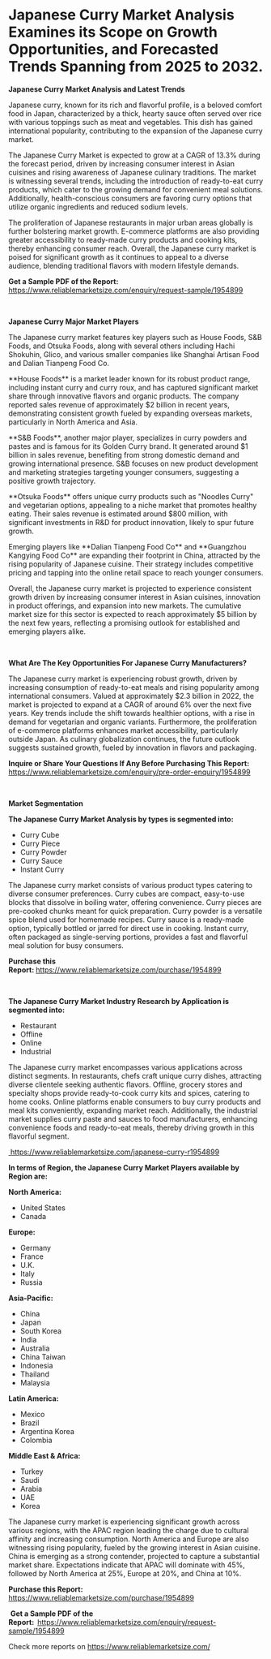 <p><h1>Japanese Curry Market Analysis Examines its Scope on Growth Opportunities, and Forecasted Trends Spanning from 2025 to 2032.</h1></p><p><strong>Japanese Curry Market Analysis and Latest Trends</strong></p>
<p><p>Japanese curry, known for its rich and flavorful profile, is a beloved comfort food in Japan, characterized by a thick, hearty sauce often served over rice with various toppings such as meat and vegetables. This dish has gained international popularity, contributing to the expansion of the Japanese curry market.</p><p>The Japanese Curry Market is expected to grow at a CAGR of 13.3% during the forecast period, driven by increasing consumer interest in Asian cuisines and rising awareness of Japanese culinary traditions. The market is witnessing several trends, including the introduction of ready-to-eat curry products, which cater to the growing demand for convenient meal solutions. Additionally, health-conscious consumers are favoring curry options that utilize organic ingredients and reduced sodium levels. </p><p>The proliferation of Japanese restaurants in major urban areas globally is further bolstering market growth. E-commerce platforms are also providing greater accessibility to ready-made curry products and cooking kits, thereby enhancing consumer reach. Overall, the Japanese curry market is poised for significant growth as it continues to appeal to a diverse audience, blending traditional flavors with modern lifestyle demands.</p></p>
<p><strong>Get a Sample PDF of the Report:&nbsp;</strong> <a href="https://www.reliablemarketsize.com/enquiry/request-sample/1954899?utm_campaign=2733&utm_medium=2&utm_source=Github&utm_content=ia&utm_term=07042025&utm_id=japanese-curry">https://www.reliablemarketsize.com/enquiry/request-sample/1954899</a></p>
<p>&nbsp;</p>
<p><strong>Japanese Curry Major Market Players</strong></p>
<p><p>The Japanese curry market features key players such as House Foods, S&B Foods, and Otsuka Foods, along with several others including Hachi Shokuhin, Glico, and various smaller companies like Shanghai Artisan Food and Dalian Tianpeng Food Co. </p><p>**House Foods** is a market leader known for its robust product range, including instant curry and curry roux, and has captured significant market share through innovative flavors and organic products. The company reported sales revenue of approximately $2 billion in recent years, demonstrating consistent growth fueled by expanding overseas markets, particularly in North America and Asia.</p><p>**S&B Foods**, another major player, specializes in curry powders and pastes and is famous for its Golden Curry brand. It generated around $1 billion in sales revenue, benefiting from strong domestic demand and growing international presence. S&B focuses on new product development and marketing strategies targeting younger consumers, suggesting a positive growth trajectory.</p><p>**Otsuka Foods** offers unique curry products such as "Noodles Curry" and vegetarian options, appealing to a niche market that promotes healthy eating. Their sales revenue is estimated around $800 million, with significant investments in R&D for product innovation, likely to spur future growth.</p><p>Emerging players like **Dalian Tianpeng Food Co** and **Guangzhou Kangying Food Co** are expanding their footprint in China, attracted by the rising popularity of Japanese cuisine. Their strategy includes competitive pricing and tapping into the online retail space to reach younger consumers. </p><p>Overall, the Japanese curry market is projected to experience consistent growth driven by increasing consumer interest in Asian cuisines, innovation in product offerings, and expansion into new markets. The cumulative market size for this sector is expected to reach approximately $5 billion by the next few years, reflecting a promising outlook for established and emerging players alike.</p></p>
<p>&nbsp;</p>
<p><strong>What Are The Key Opportunities For Japanese Curry Manufacturers?</strong></p>
<p><p>The Japanese curry market is experiencing robust growth, driven by increasing consumption of ready-to-eat meals and rising popularity among international consumers. Valued at approximately $2.3 billion in 2022, the market is projected to expand at a CAGR of around 6% over the next five years. Key trends include the shift towards healthier options, with a rise in demand for vegetarian and organic variants. Furthermore, the proliferation of e-commerce platforms enhances market accessibility, particularly outside Japan. As culinary globalization continues, the future outlook suggests sustained growth, fueled by innovation in flavors and packaging.</p></p>
<p><strong>Inquire or Share Your Questions If Any Before Purchasing This Report:</strong> <a href="https://www.reliablemarketsize.com/enquiry/pre-order-enquiry/1954899?utm_campaign=2733&utm_medium=2&utm_source=Github&utm_content=ia&utm_term=07042025&utm_id=japanese-curry">https://www.reliablemarketsize.com/enquiry/pre-order-enquiry/1954899</a></p>
<p>&nbsp;</p>
<p><strong>Market Segmentation</strong></p>
<p><strong>The Japanese Curry Market Analysis by types is segmented into:</strong></p>
<p><ul><li>Curry Cube</li><li>Curry Piece</li><li>Curry Powder</li><li>Curry Sauce</li><li>Instant Curry</li></ul></p>
<p><p>The Japanese curry market consists of various product types catering to diverse consumer preferences. Curry cubes are compact, easy-to-use blocks that dissolve in boiling water, offering convenience. Curry pieces are pre-cooked chunks meant for quick preparation. Curry powder is a versatile spice blend used for homemade recipes. Curry sauce is a ready-made option, typically bottled or jarred for direct use in cooking. Instant curry, often packaged as single-serving portions, provides a fast and flavorful meal solution for busy consumers.</p></p>
<p><strong>Purchase this Report:&nbsp;</strong><a href="https://www.reliablemarketsize.com/purchase/1954899?utm_campaign=2733&utm_medium=2&utm_source=Github&utm_content=ia&utm_term=07042025&utm_id=japanese-curry">https://www.reliablemarketsize.com/purchase/1954899</a></p>
<p>&nbsp;</p>
<p><strong>The Japanese Curry Market Industry Research by Application is segmented into:</strong></p>
<p><ul><li>Restaurant</li><li>Offline</li><li>Online</li><li>Industrial</li></ul></p>
<p><p>The Japanese curry market encompasses various applications across distinct segments. In restaurants, chefs craft unique curry dishes, attracting diverse clientele seeking authentic flavors. Offline, grocery stores and specialty shops provide ready-to-cook curry kits and spices, catering to home cooks. Online platforms enable consumers to buy curry products and meal kits conveniently, expanding market reach. Additionally, the industrial market supplies curry paste and sauces to food manufacturers, enhancing convenience foods and ready-to-eat meals, thereby driving growth in this flavorful segment.</p></p>
<p><a href="https://www.reliablemarketsize.com/japanese-curry-r1954899?utm_campaign=2733&utm_medium=2&utm_source=Github&utm_content=ia&utm_term=07042025&utm_id=japanese-curry">&nbsp;https://www.reliablemarketsize.com/japanese-curry-r1954899</a></p>
<p><strong>In terms of Region, the Japanese Curry Market Players available by Region are:</strong></p>
<p>
    <p> <strong> North America: </strong>
        <ul>
            <li>United States</li>
            <li>Canada</li>
        </ul>
        </p> 
    <p> <strong> Europe: </strong>
        <ul>
            <li>Germany</li>
            <li>France</li>
            <li>U.K.</li>
            <li>Italy</li>
            <li>Russia</li>
        </ul>
        </p> 
    <p> <strong> Asia-Pacific: </strong>
        <ul>
            <li>China</li>
            <li>Japan</li>
            <li>South Korea</li>
            <li>India</li>
            <li>Australia</li>
            <li>China Taiwan</li>
            <li>Indonesia</li>
            <li>Thailand</li>
            <li>Malaysia</li>
        </ul>
        </p> 
    <p> <strong> Latin America: </strong>
        <ul>
            <li>Mexico</li>
            <li>Brazil</li>
            <li>Argentina Korea</li>
            <li>Colombia</li>
        </ul>
        </p> 
    <p> <strong> Middle East & Africa: </strong>
        <ul>
            <li>Turkey</li>
            <li>Saudi</li>
            <li>Arabia</li>
            <li>UAE</li>
            <li>Korea</li>
        </ul>
    </p>
    </p>
<p><p>The Japanese curry market is experiencing significant growth across various regions, with the APAC region leading the charge due to cultural affinity and increasing consumption. North America and Europe are also witnessing rising popularity, fueled by the growing interest in Asian cuisine. China is emerging as a strong contender, projected to capture a substantial market share. Expectations indicate that APAC will dominate with 45%, followed by North America at 25%, Europe at 20%, and China at 10%.</p></p>
<p><strong>Purchase this Report: </strong><a href="https://www.reliablemarketsize.com/purchase/1954899?utm_campaign=2733&utm_medium=2&utm_source=Github&utm_content=ia&utm_term=07042025&utm_id=japanese-curry">https://www.reliablemarketsize.com/purchase/1954899</a></p>
<p>&nbsp;<strong>Get a Sample PDF of the Report:&nbsp;&nbsp;</strong><a href="https://www.reliablemarketsize.com/enquiry/request-sample/1954899?utm_campaign=2733&utm_medium=2&utm_source=Github&utm_content=ia&utm_term=07042025&utm_id=japanese-curry">https://www.reliablemarketsize.com/enquiry/request-sample/1954899</a></p>
<p><strong></strong></p>
<p>Check more reports on <a href="https://www.reliablemarketsize.com/?utm_campaign=2733&utm_medium=2&utm_source=Github&utm_content=ia&utm_term=07042025&utm_id=japanese-curry">https://www.reliablemarketsize.com/</a></p>